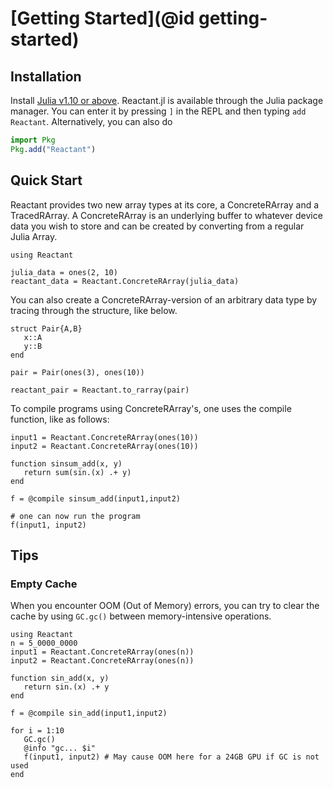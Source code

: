 # [Getting Started](@id getting-started)

## Installation

Install [Julia v1.10 or above](https://julialang.org/downloads/). Reactant.jl is available
through the Julia package manager. You can enter it by pressing `]` in the REPL and then
typing `add Reactant`. Alternatively, you can also do

```julia
import Pkg
Pkg.add("Reactant")
```

## Quick Start

Reactant provides two new array types at its core, a ConcreteRArray and a TracedRArray. A
ConcreteRArray is an underlying buffer to whatever device data you wish to store and can be
created by converting from a regular Julia Array.

```@example quickstart
using Reactant

julia_data = ones(2, 10)
reactant_data = Reactant.ConcreteRArray(julia_data)
```

You can also create a ConcreteRArray-version of an arbitrary data type by tracing through
the structure, like below.

```@example quickstart
struct Pair{A,B}
   x::A
   y::B
end

pair = Pair(ones(3), ones(10))

reactant_pair = Reactant.to_rarray(pair)
```

To compile programs using ConcreteRArray's, one uses the compile function, like as follows:

```@example quickstart
input1 = Reactant.ConcreteRArray(ones(10))
input2 = Reactant.ConcreteRArray(ones(10))

function sinsum_add(x, y)
   return sum(sin.(x) .+ y)
end

f = @compile sinsum_add(input1,input2)

# one can now run the program
f(input1, input2)
```


## Tips

### Empty Cache

When you encounter OOM (Out of Memory) errors, you can try to clear the cache by using `GC.gc()` between memory-intensive operations.

```@example emptycache
using Reactant
n = 5_0000_0000
input1 = Reactant.ConcreteRArray(ones(n))
input2 = Reactant.ConcreteRArray(ones(n))

function sin_add(x, y)
   return sin.(x) .+ y
end

f = @compile sin_add(input1,input2)

for i = 1:10
   GC.gc()
   @info "gc... $i"
   f(input1, input2) # May cause OOM here for a 24GB GPU if GC is not used
end
```
